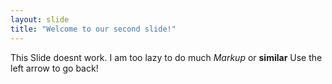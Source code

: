 ```yaml
---
layout: slide
title: "Welcome to our second slide!"
---
```

This Slide doesnt work.
I am too lazy to do much *Markup* or **similar**
Use the left arrow to go back!
